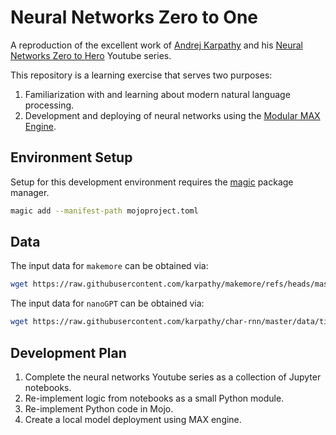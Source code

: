 # Neural Networks Zero to One

A reproduction of the excellent work of [Andrej Karpathy](https://karpathy.ai) and his [Neural Networks Zero to Hero](https://www.youtube.com/playlist?list=PLAqhIrjkxbuWI23v9cThsA9GvCAUhRvKZ) Youtube series.

This repository is a learning exercise that serves two purposes:

1. Familiarization with and learning about modern natural language processing.
2. Development and deploying of neural networks using the [Modular MAX Engine](https://www.modular.com/max).

## Environment Setup

Setup for this development environment requires the [magic](https://docs.modular.com/magic/) package manager.

```bash
magic add --manifest-path mojoproject.toml
```

## Data

The input data for `makemore` can be obtained via:

```bash
wget https://raw.githubusercontent.com/karpathy/makemore/refs/heads/master/names.txt
```

The input data for `nanoGPT` can be obtained via:

```bash
wget https://raw.githubusercontent.com/karpathy/char-rnn/master/data/tinyshakespeare/input.txt
```

## Development Plan

1. Complete the neural networks Youtube series as a collection of Jupyter notebooks.  
2. Re-implement logic from notebooks as a small Python module.  
3. Re-implement Python code in Mojo.  
4. Create a local model deployment using MAX engine.  
